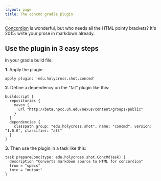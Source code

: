 ```yaml
---
layout: page
title: The concmd gradle plugin
---
```


[Concordion](http://concordion.org/) is wonderful, but who needs all the HTML pointy brackets?  It's 2015:  write your prose in markdown already.

## Use the plugin in 3 easy steps

In your gradle build file:

**1**. Apply the plugin:

    apply plugin: 'edu.holycross.shot.concmd'

**2**. Define a dependency on the "fat" plugin like this:

    buildscript {
      repositories {
        maven {
      	  url "http://beta.hpcc.uh.edu/nexus/content/groups/public"
      	}
      }
      dependencies {
        classpath group: "edu.holycross.shot", name: "concmd", version: "1.0.0", classifier: "all"
      }
    }

**3**. Then use the plugin in a task like this:

    task prepareConc(type: edu.holycross.shot.ConcMdTask) {
      description "Converts markdown source to HTML for concordion"
      from = "specs"
      into = "output"
    }
